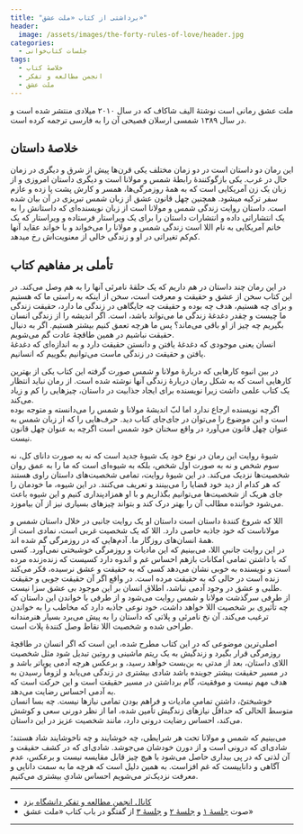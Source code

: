 ```yaml
---
title: "برداشتی از کتاب «ملت عشق»"
header:
  image: /assets/images/the-forty-rules-of-love/header.jpg
categories:
  - جلسات کتاب‌خوانی
tags:
  - خلاصهٔ کتاب
  - انجمن مطالعه و تفکر
  - ملت عشق
---
```


ملت عشق رمانی است نوشتۀ الیف شاکاف که در سال ۲۰۱۰ میلادی منتشر شده است و در سال ۱۳۸۹ شمسی ارسلان فصیحی آن را به فارسی ترجمه کرده است. 

## خلاصهٔ داستان

این رمان دو داستان است در دو زمان مختلف یکی قرن‌ها پیش از شرق و دیگری در زمان حال در غرب. یکی بازگوکنندۀ رابطۀ شمس و مولانا است و دیگری داستان امروزی و از زبان یک زن آمریکایی است که به همۀ روزمرگی‌ها، همسر و کارش پشت پا زده و عازم سفر ترکیه میشود. همچنین چهل قانون عشق از زبان شمس تبریزی در آن بیان شده است. داستان روایت زندگی شمس و مولانا است از زبان نویسنده‌ای که داستانش را به یک انتشاراتی داده و انتشارات داستان را برای یک ویراستار فرستاده و ویراستار که یک خانم آمریکایی به نام اللا است زندگی شمس و مولانا را می‌خواند و با خواند عقاید آنها کم‌کم تغیراتی در او و زندگی خالی از معنویت‌اش رخ میدهد.

## تأملی بر مفاهیم کتاب

در این رمان چند داستان در هم داریم که یک حلقۀ نامرئی آنها را به هم وصل می‌کند. در این کتاب سخن از عشق و حقیقت و معرفت است، سخن از اینکه به راستی ما که هستیم و برای چه هستیم، هدف چه بوده و حقیقت چه جایگاهی در زندگی ما دارد، حقیقت زندگی ما چیست و چقدر دغدغۀ زندگی ما می‌تواند باشد، است. اگر اندیشه را از زندگی انسان بگیریم چه چیز از او باقی می‌ماند؟ پس ما هرچه تعمق کنیم بیشتر هستیم. اگر به دنبال حقیقت نباشیم در همین طاقچۀ عادت گم می‌شویم.  
انسان یعنی موجودی  که دغدغۀ یافتن و دانستن حقیقت دارد و به اندازه‌ای که دغدغۀ یافتن و حقیقت در زندگی ماست می‌توانیم بگوییم که انسانیم.

در بین انبوه کارهایی که دربارۀ مولانا و شمس صورت گرفته این کتاب یکی از بهترین کارهایی است که به شکل رمان دربارۀ زندگی آنها نوشته شده است. از رمان نباید انتظار یک کتاب علمی داشت زیرا نویسنده برای ایجاد جذابیت در داستان، چیزهایی را کم و زیاد می‌کند.  
اگرچه نویسنده ارجاع ندارد اما لبّ اندیشۀ مولانا و شمس را می‌دانسته و متوجه بوده است و این موضوع را می‌توان در جای‌جای کتاب دید. حرف‌هایی را که از زبان شمس به عنوان چهل قانون می‌آورد در واقع سخنان خود شمس است اگرچه به عنوان چهل قانون نیست.

شیوۀ روایت این رمان در نوع خود یک شیوۀ جدید است که نه به صورت دانای کل، نه سوم شخص و نه به صورت اول شخص، بلکه به شیوه‌ای است که ما را به عمق روان شخصیت‌ها نزدیک می‌کند. در این شیوۀ روایت، تمامی شخصیت‌های داستان راوی هستند که هر کدام از دید خود قضایا را می‌بینند و تعریف می‌کنند. در این شیوە، ما خودمان را جای هریک از شخصیت‌ها می‌توانیم بگذاریم و با او همزادپنداری کنیم و این شیوه باعث می‌شود خواننده مطالب آن را بهتر درک کند و بتواند چیزهای بسیاری نیز از آن بیاموزد.

اللا که شروع کنندۀ داستان است داستان او یک روایت جانبی در خلال داستان شمس و مولاناست که خود جاذبه خاصی دارد. اللا که یک شخصیت غربی است، نمادی است از همۀ انسان‌های روزگار ما. آدم‌هایی که در روزمرگی گم شده اند.  
در این روایت جانبیِ اللا، می‌بینیم که این مادیات و روزمرگی خوشبختی نمی‌آورد. کسی که با داشتن تمامی امکانات بازهم احساس غم و اندوه دارد کسیست که زنده‌زنده مرده است و نویسنده به خوبی نشان می‌دهد کسی که به حقیقت و عشق نرسیده، فکر می‌کند زنده است در حالی که به حقیقت مرده است. در واقع اگر آن حقیقت جویی و حقیقت طلبی و عشق در وجود آدمی نباشد، اطلاق انسان بر این موجود بی عشق سزا نیست.  
از طرفی سرگذشت مولانا و شمس روایت می‌شود و از طرفی با خواندن این داستان که چه تأثیری بر شخصیت اللا خواهد داشت، خود نوعی جاذبه دارد که مخاطب را به خواندن ترغیب می‌کند. آن نخ نامرئی و پلاتی که داستان را به پیش می‌برد بسیار هنرمندانه طراحی شده و شخصیت اللا نقاط وصل کنندۀ پلات است.

اصلی‌ترین موضوعی که در این کتاب مطرح شده، این است که اگر انسان در طاقچۀ روزمرگی قرار بگیرد و زندگیش به یک ریتم ماشینی و روتین تبدیل شود مثل شخصیت اللای داستان، بعد از مدتی به بن‌بست خواهد رسید، و برعکس هرچه آدمی پویاتر باشد و در مسیر حقیقت بیشتر جوینده باشد شادی بیشتری در زندگی می‌یابد و لزوماً رسیدن به هدف مهم نیست و موفقیت، گام برداشتن در مسیر حقیقت است و این حرکت است که به آدمی احساس رضایت می‌دهد.  
خوشبختیْ، داشتنِ تمامیِ مادیات و فراهم بودن تمامی نیازها نیست. چه بسا انسان متوسط الحالی که حداقل نیازهای زندگیش تأمین شده، اما از نظر دورنی سعی و کوشش می‌کند، احساس رضایت درونی دارد، مانند شخصیت عزیز در این داستان.

می‌بینیم که شمس و مولانا تحت هر شرایطی، چه خوشایند و چه ناخوشایند شاد هستند؛ شادی‌ای که درونی است و از دورن خودشان می‌جوشد. شادی‌ای که در کشف حقیقت و آن لذتی که در پی بیداری حاصل می‌شود با هیچ چیز قابل مقایسه نیست و برعکس، عدم آگاهی و داناییست که غم افزاست. به همین دلیل است که هرچه ما به سمت دانایی و معرفت نزدیک‌تر می‌شویم احساس شادیِ بیشتری می‌کنیم.

---

- [کانال انجمن مطالعه و تفکر دانشگاه یزد](https://t.me/tafakor_yazduni)
- صوت [جلسهٔ ۱](https://t.me/tafakor_yazduni/935) و [جلسهٔ ۲](https://t.me/tafakor_yazduni/936) و [جلسهٔ ۳](https://t.me/tafakor_yazduni/943) از گفتگو در باب کتاب «ملت عشق»

---


[^1]: 